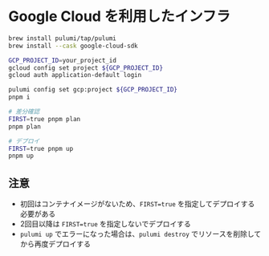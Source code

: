 # Google Cloud を利用したインフラ

```sh
brew install pulumi/tap/pulumi
brew install --cask google-cloud-sdk

GCP_PROJECT_ID=your_project_id
gcloud config set project ${GCP_PROJECT_ID}
gcloud auth application-default login

pulumi config set gcp:project ${GCP_PROJECT_ID}
pnpm i

# 差分確認
FIRST=true pnpm plan
pnpm plan

# デプロイ
FIRST=true pnpm up
pnpm up
```

## 注意

- 初回はコンテナイメージがないため、`FIRST=true` を指定してデプロイする必要がある
- 2回目以降は `FIRST=true` を指定しないでデプロイする
- `pulumi up` でエラーになった場合は、`pulumi destroy` でリソースを削除してから再度デプロイする
